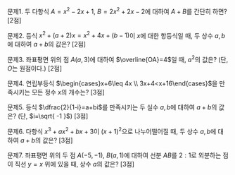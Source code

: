 문제1. 두 다항식 $A=x^2-2x+1$, $B=2x^2+2x-2$에 대하여 $A+B$를 간단히 하면? [2점]


문제2. 등식 $x^2+(a+2)x=x^2+4x+(b-1)$이 $x$에 대한 항등식일 때, 두 상수 $a, b$에 대하여 $a+b$의 값은? [2점]


문제3. 좌표평면 위의 점 $A(a, 3)$에 대하여 $\overline{OA}=4$일 때, $a^2$의 값은? (단, $O$는 원점이다.) [2점]


문제4. 연립부등식 $\begin{cases}x+6\leq 4x \\ 3x+4<x+16\end{cases}$을 만족시키는 모든 정수 $x$의 개수는? [3점]


문제5. 등식 $\dfrac{2}{1-i}=a+bi$를 만족시키는 두 실수 $a, b$에 대하여 $a+b$의 값은? (단, $i=\sqrt{ -1 }$) [3점]


문제6. 다항식 $x^3+ax^2+bx+3$이 $(x+1)^2$으로 나누어떨어질 때, 두 상수 $a, b$에 대하여 $a+b$의 값은? [3점]



문제7. 좌표평면 위의 두 점 $A(-5, -1)$, $B(a, 1)$에 대하여 선분 $AB$를 $2:1$로 외분하는 점이 직선 $y=x$ 위에 있을 때, 상수 $a$의 값은? [3점]



